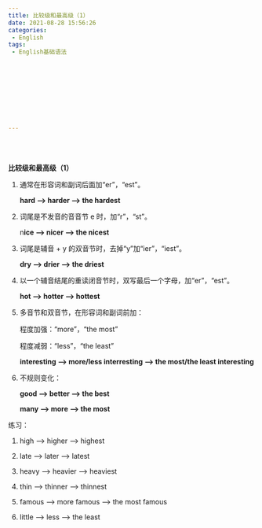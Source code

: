 ```yaml
---
title: 比较级和最高级（1）
date: 2021-08-28 15:56:26
categories:
 - English
tags:
 - English基础语法










---
```




<br>
<br>



**比较级和最高级（1）**

1. 通常在形容词和副词后面加“er”，“est”。

    **hard --> harder --> the hardest**

2. 词尾是不发音的音音节 e 时，加“r”，“st”。

    n**ice --> nicer --> the nicest**

3. 词尾是辅音 + y 的双音节时，去掉“y”加“ier”，“iest”。

    **dry --> drier --> the driest**

4. 以一个辅音结尾的重读闭音节时，双写最后一个字母，加“er”，“est”。

    **hot --> hotter --> hottest**

5. 多音节和双音节，在形容词和副词前加：

    程度加强：“more”，“the most”

    程度减弱：“less”，“the least”

    **interesting --> more/less interresting --> the most/the least interesting**

6. 不规则变化：

    **good --> better --> the best**

    **many --> more --> the most**

练习：

1. high --> higher --> highest

2. late --> later --> latest

3. heavy --> heavier --> heaviest

4. thin --> thinner --> thinnest

5. famous --> more famous --> the most famous

6. little --> less --> the least

